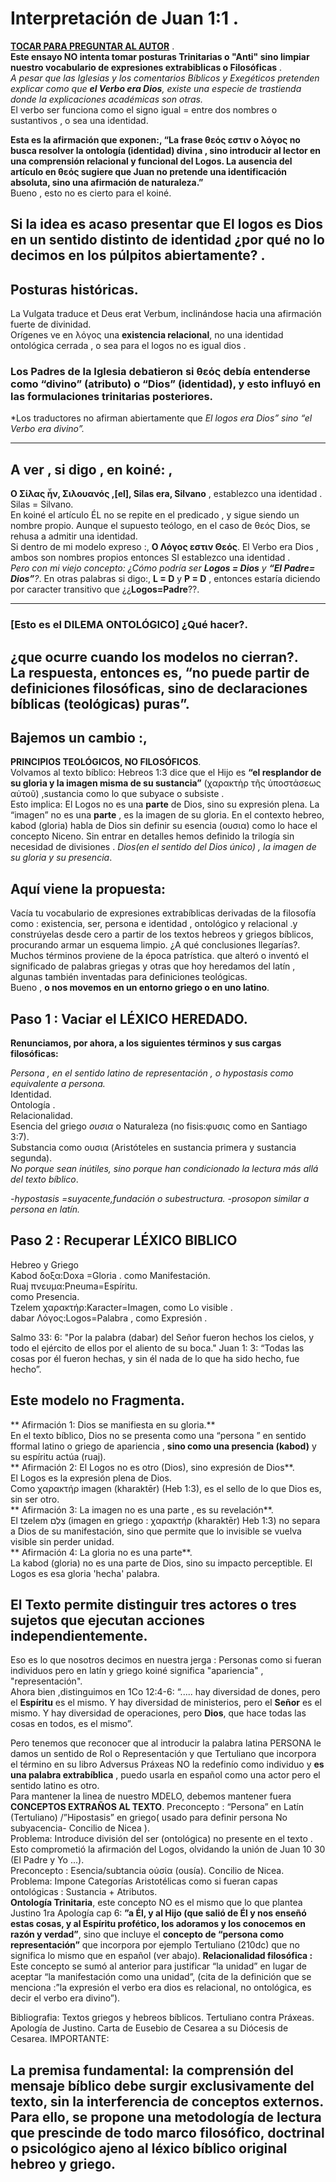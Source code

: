 # Interpretación de Juan 1:1 .  
[**TOCAR PARA PREGUNTAR AL AUTOR**](Q2g.html) .   
**Este ensayo NO intenta tomar posturas Trinitarias o "Anti"  sino limpiar nuestro vocabulario de expresiones extrabiblicas o Filosóficas** .       
*A pesar que las Iglesias y los comentarios Bíblicos y Exegéticos pretenden explicar como que **el Verbo era Dios**, existe una especie de trastienda donde la explicaciones académicas son otras.*  
El verbo ser funciona como el signo igual = entre dos nombres o sustantivos , o sea una identidad. 

**Esta es la afirmación que exponen:, “La frase θεός  εστιν ο λόγος no busca resolver la ontología (identidad) divina , sino introducir al lector en una comprensión relacional y funcional del Logos. 
La ausencia del artículo en θεός sugiere que Juan no pretende una identificación absoluta, sino una afirmación de naturaleza.”**  
Bueno , esto no es cierto para el koiné.  
## Si la idea es acaso presentar que El logos  es Dios en un sentido distinto de identidad ¿por qué no lo decimos en los púlpitos abiertamente? . 

## Posturas históricas.
La Vulgata traduce et Deus erat Verbum,  inclinándose hacia una afirmación fuerte de divinidad.    
Orígenes ve en λόγος una **existencia relacional**, no una identidad ontológica cerrada , o sea para el logos no es igual dios  .  
### Los Padres de la Iglesia debatieron si θεός debía entenderse como “divino” (atributo) o “Dios” (identidad), y esto influyó en las formulaciones trinitarias posteriores.     

*Los  traductores no  afirman abiertamente que *El logos era Dios” sino “el Verbo era divino”.*  

---
 ## A ver ,     si digo , en koiné: ,
**Ο Σίλας ἦν, Σιλουανός ,[el], Silas era, Silvano**  ,   establezco una identidad . Silas = Silvano.   
En  koiné el artículo ÉL no se repite en el predicado , y sigue siendo un nombre propio. 
Aunque el supuesto teólogo, en el caso de θεός Dios,  se rehusa a admitir una identidad.  
Si dentro de mi modelo expreso :,
**Ο Λόγος εστιν Θεός**. El Verbo era Dios , ambos son nombres propios entonces SI establezco una identidad .  
*Pero con mi viejo concepto: ¿Cómo podría ser **Logos = Dios** y **“El Padre= Dios”**?*.
En otras palabras si digo:, **L = D**  y  **P = D** , entonces estaría diciendo por caracter transitivo que ¿¿**Logos=Padre**??.    

--- 
### [Esto es el DILEMA ONTOLÓGICO] ¿Qué hacer?.  
¿que ocurre cuando los modelos no cierran?.  
La respuesta, entonces es, “no puede partir de definiciones filosóficas, sino de declaraciones bíblicas (teológicas) puras”.
---
## Bajemos un cambio :,
**PRINCIPIOS TEOLÓGICOS, NO FILOSÓFICOS**.  
Volvamos al texto bíblico:
Hebreos 1:3 dice que el Hijo es **“el resplandor de su gloria y la imagen misma de su sustancia”** (χαρακτὴρ τῆς ὑποστάσεως αὐτοῦ) ,sustancia como lo que subyace o subsiste .  
Esto implica:
El Logos no es una **parte** de Dios, sino su expresión plena. 
La “imagen” no es una **parte** , es la imagen de su gloria.
En el contexto hebreo, kabod (gloria) habla de Dios sin definir su esencia (ουσια) como lo hace el concepto Niceno. 
Sin entrar en detalles hemos definido la trilogía sin necesidad de divisiones . 
*Dios(en el sentido del Dios único) , la imagen de su gloria y su presencia*.  
## Aquí viene la propuesta:
Vacía tu vocabulario de expresiones extrabíblicas derivadas de la filosofía como : existencia, ser, persona e identidad , ontológico y relacional .y constrúyelas desde cero a partir de los textos hebreos y griegos bíblicos, procurando armar un esquema limpio. ¿A qué conclusiones llegarías?.  
Muchos términos proviene de la época patrística. que alteró o inventó el significado de palabras griegas y otras que hoy heredamos del latín , algunas también inventadas para definiciones teológicas.  
Bueno , **o nos movemos en un entorno griego o en uno latino**.  
## Paso 1 : Vaciar el LÉXICO HEREDADO.  
**Renunciamos, por ahora, a los siguientes términos y sus cargas filosóficas:** 

*Persona , en el sentido latino de representación , o hypostasis como equivalente a persona.*  
Identidad.  
Ontología .  
Relacionalidad.  
Esencia del griego *ουσια* o  Naturaleza (no fisis:φυσις como en Santiago 3:7).   
Substancia como ουσια (Aristóteles en sustancia primera y sustancia segunda).  
*No porque sean inútiles, sino porque han condicionado la lectura más allá del texto bíblico*.  


*-hypostasis =suyacente,fundación o subestructura.
-prosopon similar a persona en latín.*  
## Paso 2 : Recuperar LÉXICO BIBLICO 
Hebreo y Griego  
Kabod  δοξα:Doxa =Gloria . 
  como   Manifestación.  
Ruaj  πνευμα:Pneuma=Espíritu.  
   como Presencia.   
Tzelem  χαρακτήρ:Karacter=Imagen, 
     como Lo visible .           
dabar Λόγος:Logos=Palabra , 
    como Expresión .   

Salmo 33: 6: "Por la palabra (dabar) del Señor fueron hechos los cielos, y todo el ejército de ellos por el aliento de su boca."
Juan 1: 3: “Todas las cosas por él fueron hechas, y sin él nada de lo que ha sido hecho, fue hecho”.  
## Este modelo no Fragmenta.    
** Afirmación 1: Dios se manifiesta en su gloria.**  
En el texto bíblico, Dios no se presenta como una “persona ” en sentido fformal latino o griego de apariencia , **sino como una presencia (kabod)** y su espíritu  actúa (ruaj).    
** Afirmación 2: El Logos no es otro (Dios), sino expresión de Dios**.  
El Logos es la expresión plena de Dios.  
 Como χαρακτήρ imagen  (kharaktēr) (Heb 1:3), es el sello de lo que Dios es, sin ser otro.  
** Afirmación 3: La imagen no es una parte , es su revelación**.   
El tzelem צֶלֶם (imagen en griego : χαρακτήρ (kharaktēr) Heb 1:3) no separa a Dios de su manifestación, sino que permite que lo invisible se vuelva visible sin perder unidad.  
** Afirmación 4: La gloria no es una parte**.  
La kabod (gloria) no es una parte de Dios, sino su impacto perceptible. El Logos es esa gloria 'hecha' palabra.   

## El Texto permite distinguir tres actores o  tres sujetos que ejecutan acciones independientemente. 
Eso es lo que nosotros decimos en nuestra jerga : Personas como si fueran individuos pero en latín y griego koiné significa "apariencia" , "representación".  
Ahora bien ,distinguimos en  1Co 12:4-6: “.....  hay diversidad de dones, pero el **Espíritu** es el mismo. Y hay diversidad de ministerios, pero el **Señor** es el mismo. Y hay diversidad de operaciones, pero **Dios**, que hace todas las cosas en todos, es el mismo”.   

Pero tenemos que reconocer que al introducir la palabra latina PERSONA le damos un sentido de Rol o Representación y que Tertuliano que incorpora el término en su libro Adversus Práxeas NO la redefinío como individuo  y  **es una palabra extrabíblica** , puedo usarla en español como una actor pero el sentido latino es otro.      
Para mantener la linea de nuestro MDELO, debemos mantener fuera **CONCEPTOS EXTRAÑOS AL TEXTO**. 
Preconcepto : “Persona” en Latín (Tertuliano) /”Hipostasis” en griego( usado para definir persona No subyacencia- Concilio de Nicea ).   
Problema:  Introduce división del ser (ontológica) no presente en el texto . 
Esto comprometió la afirmación del Logos, olvidando la unión de Juan 10 30 (El Padre y Yo ...).  
Preconcepto : Esencia/subtancia οὐσία (ousía). Concilio  de Nicea.  
Problema: Impone Categorías Aristotélicas como si fueran capas ontológicas : Sustancia + Atributos.    
**Ontología Trinitaria**, este concepto NO es el mismo que lo que plantea Justino 1ra Apología cap 6: **”a Él, y al Hijo (que salió de Él y nos enseñó estas cosas, y al Espíritu profético, los adoramos y los conocemos en razón y verdad”**, sino que incluye el **concepto de “persona como representación”** que incorpora por ejemplo Tertuliano (210dc) que no significa lo mismo que en español (ver abajo).
**Relacionalidad filosófica :** Este concepto se sumó al anterior para justificar “la unidad” en lugar de aceptar “la manifestación como una unidad”, (cita de la definición que se menciona :”la expresión el verbo era dios es relacional, no ontológica, es decir el verbo era divino”).

Bibliografia:
Textos griegos y hebreos bíblicos.
Tertuliano contra Práxeas.
Apología  de Justino.
Carta de Eusebio de Cesarea a su Diócesis de Cesarea.
IMPORTANTE:
## La premisa fundamental: la comprensión del mensaje bíblico debe surgir exclusivamente del texto, sin la interferencia de conceptos externos. Para ello, se propone una metodología de lectura que prescinde de todo marco filosófico, doctrinal o psicológico ajeno al léxico bíblico original hebreo y griego.

